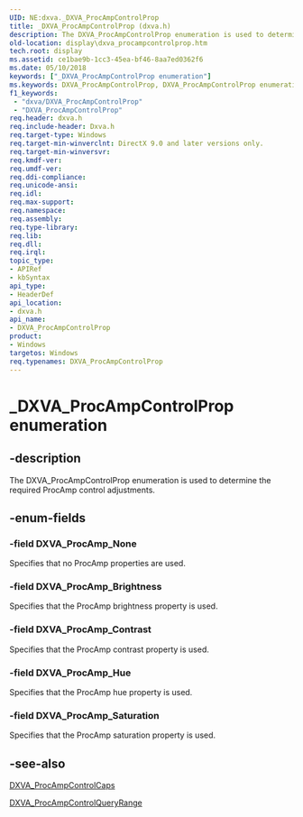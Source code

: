 ```yaml
---
UID: NE:dxva._DXVA_ProcAmpControlProp
title: _DXVA_ProcAmpControlProp (dxva.h)
description: The DXVA_ProcAmpControlProp enumeration is used to determine the required ProcAmp control adjustments.
old-location: display\dxva_procampcontrolprop.htm
tech.root: display
ms.assetid: ce1bae9b-1cc3-45ea-bf46-8aa7ed0362f6
ms.date: 05/10/2018
keywords: ["_DXVA_ProcAmpControlProp enumeration"]
ms.keywords: DXVA_ProcAmpControlProp, DXVA_ProcAmpControlProp enumeration [Display Devices], DXVA_ProcAmp_Brightness, DXVA_ProcAmp_Contrast, DXVA_ProcAmp_Hue, DXVA_ProcAmp_None, DXVA_ProcAmp_Saturation, _DXVA_ProcAmpControlProp, display.dxva_procampcontrolprop, dxva/DXVA_ProcAmpControlProp, dxva/DXVA_ProcAmp_Brightness, dxva/DXVA_ProcAmp_Contrast, dxva/DXVA_ProcAmp_Hue, dxva/DXVA_ProcAmp_None, dxva/DXVA_ProcAmp_Saturation, dxvaref_0bce43bc-3bb3-4c7a-8d83-16db2a513905.xml
f1_keywords:
 - "dxva/DXVA_ProcAmpControlProp"
 - "DXVA_ProcAmpControlProp"
req.header: dxva.h
req.include-header: Dxva.h
req.target-type: Windows
req.target-min-winverclnt: DirectX 9.0 and later versions only.
req.target-min-winversvr: 
req.kmdf-ver: 
req.umdf-ver: 
req.ddi-compliance: 
req.unicode-ansi: 
req.idl: 
req.max-support: 
req.namespace: 
req.assembly: 
req.type-library: 
req.lib: 
req.dll: 
req.irql: 
topic_type:
- APIRef
- kbSyntax
api_type:
- HeaderDef
api_location:
- dxva.h
api_name:
- DXVA_ProcAmpControlProp
product:
- Windows
targetos: Windows
req.typenames: DXVA_ProcAmpControlProp
---
```


# _DXVA_ProcAmpControlProp enumeration


## -description


The DXVA_ProcAmpControlProp enumeration is used to determine the required ProcAmp control adjustments.


## -enum-fields




### -field DXVA_ProcAmp_None

Specifies that no ProcAmp properties are used. 


### -field DXVA_ProcAmp_Brightness

Specifies that the ProcAmp brightness property is used. 


### -field DXVA_ProcAmp_Contrast

Specifies that the ProcAmp contrast property is used. 


### -field DXVA_ProcAmp_Hue

Specifies that the ProcAmp hue property is used. 


### -field DXVA_ProcAmp_Saturation

Specifies that the ProcAmp saturation property is used.


## -see-also




<a href="https://docs.microsoft.com/windows-hardware/drivers/ddi/dxva/ns-dxva-_dxva_procampcontrolcaps">DXVA_ProcAmpControlCaps</a>



<a href="https://docs.microsoft.com/windows-hardware/drivers/ddi/dxva/ns-dxva-_dxva_procampcontrolqueryrange">DXVA_ProcAmpControlQueryRange</a>
 

 

